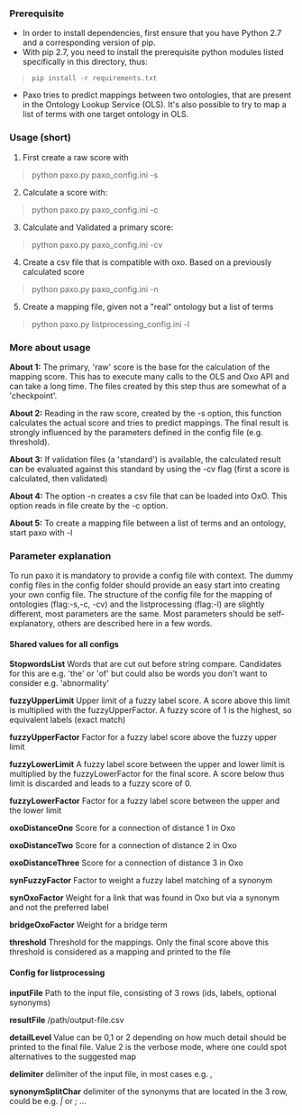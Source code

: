 ### Prerequisite

- In order to install dependencies, first ensure that you have Python 2.7 and a corresponding version of pip.
- With pip 2.7, you need to install the prerequisite python modules listed specifically in this directory, thus:
> `pip install -r requirements.txt`
- Paxo tries to predict mappings between two ontologies, that are present in the Ontology Lookup Service (OLS). It's also possible to try to map a list of terms with one target ontology in OLS.

### Usage (short)

1. First create a raw score with  
> python paxo.py paxo_config.ini -s

2. Calculate a score with:
> python paxo.py paxo_config.ini -c

3. Calculate and Validated a primary score:
> python paxo.py paxo_config.ini -cv

4. Create a csv file that is compatible with oxo. Based on a previously calculated score
> python paxo.py paxo_config.ini -n

5. Create a mapping file, given not a "real" ontology but a list of terms
> python paxo.py listprocessing_config.ini -l

### More about usage
**About 1:** The primary, 'raw' score is the base for the calculation of the mapping score. This has to execute many calls to the OLS and Oxo API and can take a long time. The files created by this step thus are somewhat of a 'checkpoint'.

**About 2:** Reading in the raw score, created by the -s option, this function calculates the actual score and tries to predict mappings. The final result is strongly influenced by the parameters defined in the config file (e.g. threshold).

**About 3:** If validation files (a 'standard') is available, the calculated result can be evaluated against this standard by using the -cv flag (first a score is calculated, then validated)

**About 4:** The option -n creates a csv file that can be loaded into OxO. This option reads in file create by the -c option.

**About 5:** To create a mapping file between a list of terms and an ontology, start paxo with -l

### Parameter explanation
To run paxo it is mandatory to provide a config file with context. The dummy config files in the config folder should provide an easy start into creating your own config file. The structure of the config file for the mapping of ontologies (flag:-s,-c, -cv) and the listprocessing (flag:-l) are slightly different, most parameters are the same. Most parameters should be self-explanatory, others are described here in a few words.

#### Shared values for all configs
**StopwordsList** Words that are cut out before string compare. Candidates for this are e.g. 'the' or 'of' but could also be words you don't want to consider e.g. 'abnormality'

**fuzzyUpperLimit** Upper limit of a fuzzy label score. A score above this limit is multiplied with the fuzzyUpperFactor. A fuzzy score of 1 is the highest, so equivalent labels (exact match)

**fuzzyUpperFactor** Factor for a fuzzy label score above the fuzzy upper limit

**fuzzyLowerLimit** A fuzzy label score between the upper and lower limit is multiplied by the fuzzyLowerFactor for the final score. A score below thus limit is discarded and leads to a fuzzy score of 0.

**fuzzyLowerFactor** Factor for a fuzzy label score between the upper and the lower limit

**oxoDistanceOne** Score for a connection of distance 1 in Oxo

**oxoDistanceTwo** Score for a connection of distance 2 in Oxo

**oxoDistanceThree** Score for a connection of distance 3 in Oxo

**synFuzzyFactor** Factor to weight a fuzzy label matching of a synonym

**synOxoFactor** Weight for a link that was found in Oxo but via a synonym and not the preferred label

**bridgeOxoFactor** Weight for a bridge term

**threshold** Threshold for the mappings. Only the final score above this threshold is considered as a mapping and printed to the file


#### Config for listprocessing
**inputFile** Path to the input file, consisting of 3 rows  (ids, labels, optional synonyms)

**resultFile** /path/output-file.csv

**detailLevel** Value can be 0,1 or 2 depending on how much detail should be printed to the final file. Value 2 is the verbose mode, where one could spot alternatives to the suggested map

**delimiter** delimiter of the input file, in most cases e.g. *,*

**synonymSplitChar** delimiter of the synonyms that are located in the 3 row, could be e.g. *|* or *;* ...

